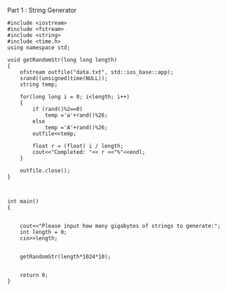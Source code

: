 Part 1 : String Generator 

    #include <iostream>
    #include <fstream> 
    #include <string>
    #include <time.h>
    using namespace std;

    void getRandomStr(long long length)
    {
        ofstream outfile("data.txt", std::ios_base::app);
        srand((unsigned)time(NULL));
        string temp;

        for(long long i = 0; i<length; i++)
        {
            if (rand()%2==0)
                temp ='a'+rand()%26;
            else
                temp ='A'+rand()%26;
            outfile<<temp;

            float r = (float) i / length;
            cout<<"Completed: "<< r <<"%"<<endl;
        }

        outfile.close();
    }



    int main()
    {


        cout<<"Please input how many gigabytes of strings to generate:";
        int length = 0;
        cin>>length;  


        getRandomStr(length*1024*10);


        return 0;
    }
